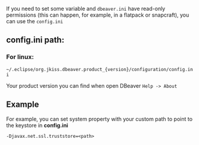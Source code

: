 If you need to set some variable and `dbeaver.ini` have read-only permissions (this can happen, for example, in a flatpack or snapcraft), you can use the `config.ini` 

## config.ini path: 

### For linux:

`~/.eclipse/org.jkiss.dbeaver.product_{version}/configuration/config.ini`

Your product version you can find when open DBeaver `Help -> About`

## Example

For example, you can set system property with your custom path to point to the keystore in **config.ini**

`-Djavax.net.ssl.truststore=<path>`